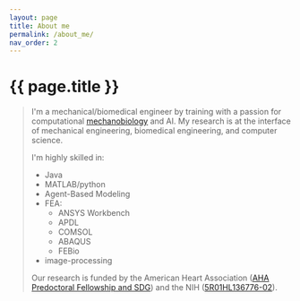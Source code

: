```yaml
---
layout: page
title: About me
permalink: /about_me/
nav_order: 2
---
```


# {{ page.title }}



> I'm a mechanical/biomedical engineer by training with a passion for computational [mechanobiology](https://en.wikipedia.org/wiki/Mechanobiology) and AI.
> My research is at the interface of mechanical engineering, biomedical engineering, and computer science. 
> 
> I'm highly skilled in:
> - Java
> - MATLAB/python
> - Agent-Based Modeling
> - FEA:
>   - ANSYS Workbench
>   - APDL
>   - COMSOL
>   - ABAQUS
>   - FEBio
> - image-processing
> 
> Our research is funded by the American Heart Association ([AHA Predoctoral Fellowship and SDG](https://professional.heart.org/idc/groups/ahamah-public/@wcm/@sop/@rsch/documents/downloadable/ucm_433355.pdf)) and the NIH ([5R01HL136776-02](https://projectreporter.nih.gov/project_info_details.cfm?aid=9618585&icde=46505989&ddparam=&ddvalue=&ddsub=&cr=1&csb=default&cs=ASC&pball=)).



